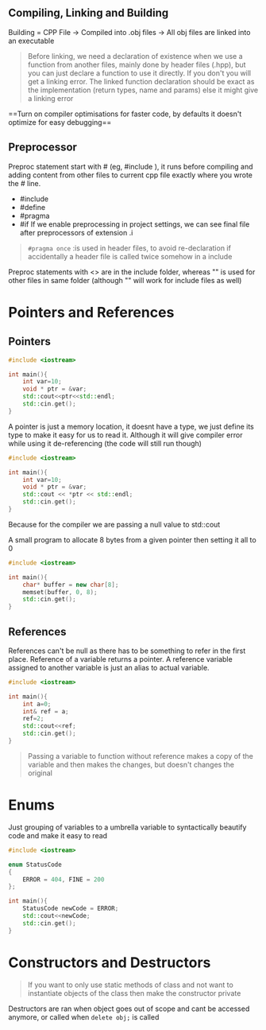 ## Compiling, Linking and Building
Building = CPP File -> Compiled into .obj files -> All obj files are linked into an executable
> Before linking, we need a declaration of existence when we use a function from another files, mainly done by header files (.hpp), but you can just declare a function to use it directly. If you don't you will get a linking error. The linked function declaration should be exact as the implementation (return types, name and params) else it might give a linking error

==Turn on compiler optimisations for faster code, by defaults it doesn't optimize for easy debugging==
## Preprocessor
Preproc statement start with # (eg, #include ), it runs before compiling and adding content from other files to current cpp file exactly where you wrote the # line.
- #include 
- #define
- #pragma 
- #if
If we enable preprocessing in project settings, we can see final file after preprocessors of extension .i

> `#pragma once` :is used in header files, to avoid re-declaration if accidentally a header file is called twice somehow in a include 

Preproc statements with <> are in the include folder, whereas "" is used for other files in same folder (although "" will work for include files as well)

# Pointers and References

## Pointers
```cpp
#include <iostream>

int main(){
    int var=10;
    void * ptr = &var;
    std::cout<<ptr<<std::endl;
    std::cin.get();
}
```

A pointer is just a memory location, it doesnt have a type, we just define its type to make it easy for us to read it.
Although it will give compiler error while using it de-referencing (the code will still run though)
```cpp
#include <iostream>

int main(){
    int var=10;
    void * ptr = &var;
    std::cout << *ptr << std::endl;
    std::cin.get();
}
```
Because for the compiler we are passing a null value to std::cout

A small program to allocate 8 bytes from a given pointer then setting it all to 0
```cpp
#include <iostream>

int main(){
    char* buffer = new char[8];
    memset(buffer, 0, 8);
    std::cin.get();
}
```

## References
References can't be null as there has to be something to refer in the first place. 
Reference of a variable returns a pointer.
A reference variable assigned to another variable is just an alias to actual variable.
```cpp
#include <iostream>

int main(){
    int a=0;
    int& ref = a;
    ref=2;
    std::cout<<ref;
    std::cin.get();
}
```

> Passing a variable to function without reference makes a copy of the variable and then makes the changes, but doesn't changes the original

# Enums
Just grouping of variables to a umbrella variable to syntactically beautify code and make it easy to read
```cpp
#include <iostream>

enum StatusCode
{
    ERROR = 404, FINE = 200
};

int main(){
    StatusCode newCode = ERROR;
    std::cout<<newCode;
    std::cin.get();
}
```
# Constructors and Destructors
> If you want to only use static methods of class and not want to instantiate objects of the class then make the constructor private

Destructors are ran when object goes out of scope and cant be accessed anymore, or called when `delete obj;` is called
